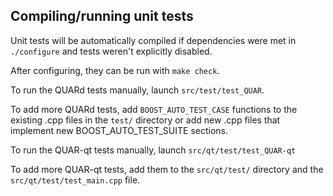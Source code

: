 Compiling/running unit tests
------------------------------------

Unit tests will be automatically compiled if dependencies were met in `./configure`
and tests weren't explicitly disabled.

After configuring, they can be run with `make check`.

To run the QUARd tests manually, launch `src/test/test_QUAR`.

To add more QUARd tests, add `BOOST_AUTO_TEST_CASE` functions to the existing
.cpp files in the `test/` directory or add new .cpp files that
implement new BOOST_AUTO_TEST_SUITE sections.

To run the QUAR-qt tests manually, launch `src/qt/test/test_QUAR-qt`

To add more QUAR-qt tests, add them to the `src/qt/test/` directory and
the `src/qt/test/test_main.cpp` file.
